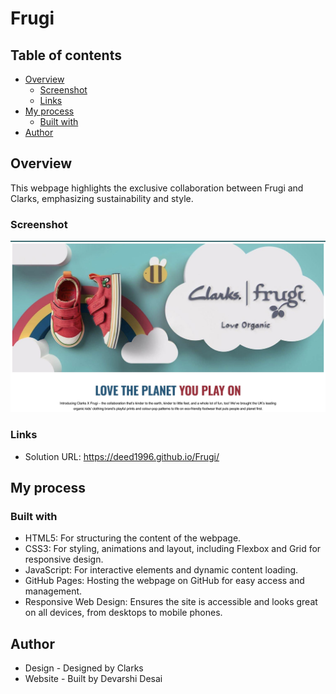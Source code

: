 # Frugi 

## Table of contents

- [Overview](#overview)
  - [Screenshot](#screenshot)
  - [Links](#links)
- [My process](#my-process)
  - [Built with](#built-with)
- [Author](#author)

## Overview
This webpage highlights the exclusive collaboration between Frugi and Clarks, emphasizing sustainability and style. 

### Screenshot

![](assets/screenshot.jpeg)

### Links

- Solution URL: <a href="https://deed1996.github.io/Frugi/" target="_blank">https://deed1996.github.io/Frugi/</a>

## My process

### Built with

- HTML5: For structuring the content of the webpage.
- CSS3: For styling, animations and layout, including Flexbox and Grid for responsive design.
- JavaScript: For interactive elements and dynamic content loading.
- GitHub Pages: Hosting the webpage on GitHub for easy access and management.
- Responsive Web Design: Ensures the site is accessible and looks great on all devices, from desktops to mobile phones.

## Author

- Design - Designed by Clarks
- Website - Built by Devarshi Desai
